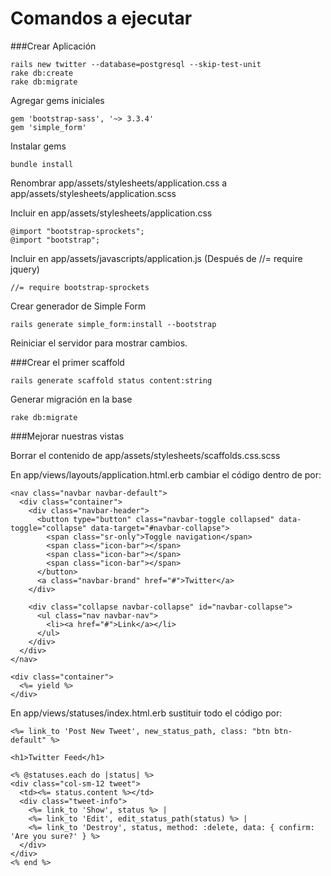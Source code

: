 # Comandos a ejecutar


###Crear Aplicación

```
rails new twitter --database=postgresql --skip-test-unit
rake db:create
rake db:migrate
```

Agregar gems iniciales

```
gem 'bootstrap-sass', '~> 3.3.4'
gem 'simple_form'
```

Instalar gems
```
bundle install
```
Renombrar app/assets/stylesheets/application.css a app/assets/stylesheets/application.scss

Incluir en app/assets/stylesheets/application.css

```
@import "bootstrap-sprockets";
@import "bootstrap";
```
Incluir en app/assets/javascripts/application.js (Después de //= require jquery)

```
//= require bootstrap-sprockets
```

Crear generador de Simple Form
```
rails generate simple_form:install --bootstrap
```

Reiniciar el servidor para mostrar cambios.

###Crear el primer scaffold
```
rails generate scaffold status content:string
```

Generar migración en la base
```
rake db:migrate
```
###Mejorar nuestras vistas

Borrar el contenido de app/assets/stylesheets/scaffolds.css.scss

En app/views/layouts/application.html.erb cambiar el código dentro de <body> por:

```
<nav class="navbar navbar-default">
  <div class="container">
    <div class="navbar-header">
      <button type="button" class="navbar-toggle collapsed" data-toggle="collapse" data-target="#navbar-collapse">
        <span class="sr-only">Toggle navigation</span>
        <span class="icon-bar"></span>
        <span class="icon-bar"></span>
        <span class="icon-bar"></span>
      </button>
      <a class="navbar-brand" href="#">Twitter</a>
    </div>

    <div class="collapse navbar-collapse" id="navbar-collapse">
      <ul class="nav navbar-nav">
        <li><a href="#">Link</a></li>
      </ul>
    </div>
  </div>
</nav>

<div class="container">
  <%= yield %>
</div>
```

En app/views/statuses/index.html.erb sustituir todo el código por:

```
<%= link_to 'Post New Tweet', new_status_path, class: "btn btn-default" %>

<h1>Twitter Feed</h1>

<% @statuses.each do |status| %>
<div class="col-sm-12 tweet">
  <td><%= status.content %></td>
  <div class="tweet-info">
    <%= link_to 'Show', status %> |
    <%= link_to 'Edit', edit_status_path(status) %> |
    <%= link_to 'Destroy', status, method: :delete, data: { confirm: 'Are you sure?' } %>
  </div>
</div>
<% end %>
```

